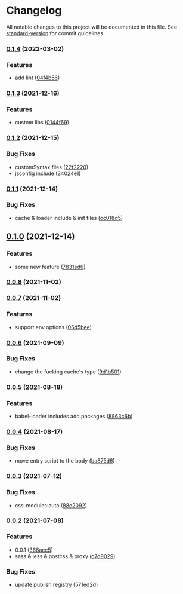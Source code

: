 # Changelog

All notable changes to this project will be documented in this file. See [standard-version](https://github.com/conventional-changelog/standard-version) for commit guidelines.

### [0.1.4](https://github.com/jinxyang/react-cli/compare/v0.1.3...v0.1.4) (2022-03-02)

### Features

- add lint ([04f4b56](https://github.com/jinxyang/react-cli/commit/04f4b56a3ae0cbc0032d7a45613669ae198bce1e))

### [0.1.3](https://github.com/jinxyang/react-cli/compare/v0.1.2...v0.1.3) (2021-12-16)

### Features

- custom libs ([0144f69](https://github.com/jinxyang/react-cli/commit/0144f691f85ecfd0b7a111295442ed34c8f39975))

### [0.1.2](https://github.com/jinxyang/react-cli/compare/v0.1.1...v0.1.2) (2021-12-15)

### Bug Fixes

- customSyntax files ([22f2220](https://github.com/jinxyang/react-cli/commit/22f22206acc82a5a4920e4f2d1212935504ac36b))
- jsconfig include ([34024e1](https://github.com/jinxyang/react-cli/commit/34024e16b6b448a333beb03892cc4a006aa43eba))

### [0.1.1](https://github.com/jinxyang/react-cli/compare/v0.1.0...v0.1.1) (2021-12-14)

### Bug Fixes

- cache & loader include & init files ([cc018d5](https://github.com/jinxyang/react-cli/commit/cc018d51ca48f2df107326b2860d8ad8ec1b9d55))

## [0.1.0](https://github.com/jinxyang/react-cli/compare/v0.0.8...v0.1.0) (2021-12-14)

### Features

- some new feature ([7831ed6](https://github.com/jinxyang/react-cli/commit/7831ed62d2bee9eab5340756a28f475432b364f2))

### [0.0.8](https://github.com/jinxyang/react-cli/compare/v0.0.7...v0.0.8) (2021-11-02)

### [0.0.7](https://github.com/jinxyang/react-cli/compare/v0.0.6...v0.0.7) (2021-11-02)

### Features

- support env options ([06d5bee](https://github.com/jinxyang/react-cli/commit/06d5bee875d6c829ea54946e63707344216a2d27))

### [0.0.6](https://github.com/jinxyang/react-cli/compare/v0.0.5...v0.0.6) (2021-09-09)

### Bug Fixes

- change the fucking cache's type ([9d1b501](https://github.com/jinxyang/react-cli/commit/9d1b5017c60daf3e932f1531947ae16f12ffd829))

### [0.0.5](https://github.com/jinxyang/react-cli/compare/v0.0.4...v0.0.5) (2021-08-18)

### Features

- babel-loader includes add packages ([8863c6b](https://github.com/jinxyang/react-cli/commit/8863c6b8dde192dbe994206b85f1fbbe73b76c19))

### [0.0.4](https://github.com/jinxyang/react-cli/compare/v0.0.3...v0.0.4) (2021-08-17)

### Bug Fixes

- move entry script to the body ([ba875d6](https://github.com/jinxyang/react-cli/commit/ba875d627c30892d86c6acd5dfad35854a7a549f))

### [0.0.3](https://github.com/jinxyang/react-cli/compare/v0.0.2...v0.0.3) (2021-07-12)

### Bug Fixes

- css-modules:auto ([88e2092](https://github.com/jinxyang/react-cli/commit/88e20926760508ac1c2aea80b29f50aa4e6b3c87))

### 0.0.2 (2021-07-08)

### Features

- 0.0.1 ([366acc5](https://github.com/jinxyang/react-cli/commit/366acc551f3d030653cfa8ff4882a6679155f094))
- sass & less & postcss & proxy ([d7d9029](https://github.com/jinxyang/react-cli/commit/d7d9029ed393a7aca253e7a67eae3ad24ccc8536))

### Bug Fixes

- update publish registry ([571ed2d](https://github.com/jinxyang/react-cli/commit/571ed2d6488952569a4f5df939d82d3bbda9c8df))
